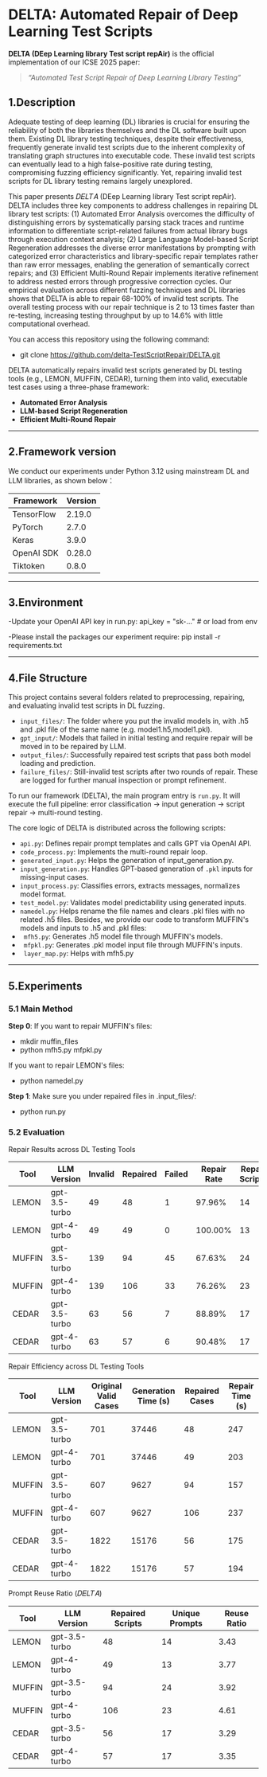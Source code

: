 # DELTA: Automated Repair of Deep Learning Test Scripts

**DELTA (DEep Learning library Test script repAir)** is the official implementation of our ICSE 2025 paper:
> _“Automated Test Script Repair of Deep Learning Library Testing”_

## 1.Description
Adequate testing of deep learning (DL) libraries is crucial for ensuring the reliability of both the libraries themselves and the DL software built upon them. Existing DL library testing techniques, despite their effectiveness, frequently generate invalid test scripts due to the inherent complexity of translating graph structures into executable code. These invalid test scripts can eventually lead to a high false-positive rate during testing, compromising fuzzing efficiency significantly. Yet, repairing invalid test scripts for DL library testing remains largely unexplored.

This paper presents 𝐷𝐸𝐿𝑇𝐴 (DEep Learning library Test script repAir). DELTA includes three key components to address challenges in repairing DL library test scripts: (1) Automated Error Analysis overcomes the difficulty of distinguishing errors by systematically parsing stack traces and runtime information to differentiate script-related failures from actual library bugs through execution context analysis; (2) Large Language Model-based Script Regeneration addresses the diverse error manifestations by prompting with categorized error characteristics and library-specific repair templates rather than raw error messages, enabling the generation of semantically correct repairs; and (3) Efficient Multi-Round Repair implements iterative refinement to address nested errors through progressive correction cycles. Our empirical evaluation across different fuzzing techniques and DL libraries shows that DELTA is able to repair 68-100% of invalid test scripts. The overall testing process with our repair technique is 2 to 13 times faster than re-testing, increasing testing throughput by up to 14.6% with little computational overhead.

You can access this repository using the following command:
- git clone https://github.com/delta-TestScriptRepair/DELTA.git

DELTA automatically repairs invalid test scripts generated by DL testing tools (e.g., LEMON, MUFFIN, CEDAR), turning them into valid, executable test cases using a three-phase framework:
- **Automated Error Analysis**
- **LLM-based Script Regeneration**
- **Efficient Multi-Round Repair**

---
## 2.Framework version

We conduct our experiments under Python 3.12 using mainstream DL and LLM libraries, as shown below：

| Framework    | Version |
|--------------|---------|
| TensorFlow   | 2.19.0  |
| PyTorch      | 2.7.0   |
| Keras        | 3.9.0   |
| OpenAI SDK   | 0.28.0  |
| Tiktoken     | 0.8.0   |

---

## 3.Environment

-Update your OpenAI API key in run.py:
api_key = "sk-..."  # or load from env

-Please install the packages our experiment require:
pip install -r requirements.txt

---

## 4.File Structure

This project contains several folders related to preprocessing, repairing, and evaluating invalid test scripts in DL fuzzing.

- `input_files/`: The folder where you put the invalid models in, with .h5 and .pkl file of the same name (e.g. model1.h5,model1.pkl).
- `gpt_input/`: Models that failed in initial testing and require repair will be moved in to be repaired by LLM.
- `output_files/`: Successfully repaired test scripts that pass both model loading and prediction.
- `failure_files/`: Still-invalid test scripts after two rounds of repair. These are logged for further manual inspection or prompt refinement.

To run our framework (DELTA), the main program entry is `run.py`. It will execute the full pipeline: error classification → input generation → script repair → multi-round testing.

The core logic of DELTA is distributed across the following scripts:
- `api.py`: Defines repair prompt templates and calls GPT via OpenAI API.
- `code_process.py`: Implements the multi-round repair loop.
- `generated_input.py`: Helps the generation of input_generation.py.
- `input_generation.py`: Handles GPT-based generation of `.pkl` inputs for missing-input cases.
- `input_process.py`: Classifies errors, extracts messages, normalizes model format.
- `test_model.py`: Validates model predictability using generated inputs.
- `namedel.py`: Helps rename the file names and clears .pkl files with no related .h5 files.
Besides, we provide our code to transform MUFFIN's models and inputs to .h5 and .pkl files:
- ` mfh5.py`: Generates .h5 model file through MUFFIN's models.
- ` mfpkl.py`: Generates .pkl model input file through MUFFIN's inputs.
- ` layer_map.py`: Helps with mfh5.py

---

## 5.Experiments

### 5.1 Main Method

**Step 0**: If you want to repair MUFFIN's files:
- mkdir muffin_files
- python mfh5.py mfpkl.py

If you want to repair LEMON's files:
- python namedel.py

**Step 1**: Make sure you under repaired files in .input_files/:
- python run.py

### 5.2 Evaluation 

Repair Results across DL Testing Tools

| Tool   | LLM Version     | Invalid | Repaired | Failed | Repair Rate | Repair Scripts |
|--------|------------------|---------|----------|--------|--------------|----------------|
| LEMON  | gpt-3.5-turbo    | 49      | 48       | 1      | 97.96%       | 14             |
| LEMON  | gpt-4-turbo      | 49      | 49       | 0      | 100.00%      | 13             |
| MUFFIN | gpt-3.5-turbo    | 139     | 94       | 45     | 67.63%       | 24             |
| MUFFIN | gpt-4-turbo      | 139     | 106      | 33     | 76.26%       | 23             |
| CEDAR  | gpt-3.5-turbo    | 63      | 56       | 7      | 88.89%       | 17             |
| CEDAR  | gpt-4-turbo      | 63      | 57       | 6      | 90.48%       | 17             |

Repair Efficiency across DL Testing Tools

| Tool   | LLM Version     | Original Valid Cases | Generation Time (s) | Repaired Cases | Repair Time (s) |
|--------|------------------|----------------------|----------------------|----------------|-----------------|
| LEMON  | gpt-3.5-turbo    | 701                  | 37446                | 48             | 247             |
| LEMON  | gpt-4-turbo      | 701                  | 37446                | 49             | 203             |
| MUFFIN | gpt-3.5-turbo    | 607                  | 9627                 | 94             | 157             |
| MUFFIN | gpt-4-turbo      | 607                  | 9627                 | 106            | 237             |
| CEDAR  | gpt-3.5-turbo    | 1822                 | 15176                | 56             | 175             |
| CEDAR  | gpt-4-turbo      | 1822                 | 15176                | 57             | 194             |

Prompt Reuse Ratio (𝐷𝐸𝐿𝑇𝐴)

| Tool   | LLM Version     | Repaired Scripts | Unique Prompts | Reuse Ratio |
|--------|------------------|------------------|----------------|-------------|
| LEMON  | gpt-3.5-turbo    | 48               | 14             | 3.43        |
| LEMON  | gpt-4-turbo      | 49               | 13             | 3.77        |
| MUFFIN | gpt-3.5-turbo    | 94               | 24             | 3.92        |
| MUFFIN | gpt-4-turbo      | 106              | 23             | 4.61        |
| CEDAR  | gpt-3.5-turbo    | 56               | 17             | 3.29        |
| CEDAR  | gpt-4-turbo      | 57               | 17             | 3.35        |
